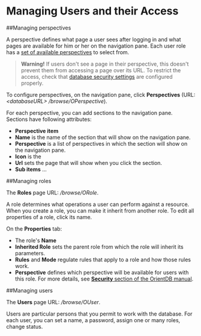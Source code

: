 # Managing Users and their Access

##Managing perspectives

A perspective defines what page a user sees after logging in and what pages are available for him or her on the navigation pane. Each user role has a [set of available perspectives](https://orienteer.gitbooks.io/orienteer/content/orienteer_user_interface.html) to select from.

> **Warning!** If users don't see a page in their perspective, this doesn't prevent them from accessing a page over its URL. To restrict the access, check that [database security settings](https://orienteer.gitbooks.io/orienteer/content/security.html) are configured properly.

To configure perspectives, on the navigation pane, click **Perspectives** (URL: *&lt;databaseURL&gt; /browse/OPerspective*).

For each perspective, you can add sections to the navigation pane. Sections have following attributes:
* **Perspective item**
* **Name** is the name of the section that will show on the navigation pane.
* **Perspective** is a list of perspectives in which the section will show on the navigation pane.
* **Icon** is the 
* **Url** sets the page that will show when you click the section.
* **Sub items** ...

##Managing roles

The **Roles** page URL: */browse/ORole*.

A role determines what operations a user can perform against a resource. When you create a role, you can make it inherit from another role. To edit all properties of a role, click its name. 

On the **Properties** tab:
* The role's **Name** 
* **Inherited Role** sets the parent role from which the role will inherit its parameters.
* **Rules** and **Mode** regulate rules that apply to a role and how those rules work. 
* **Perspective** defines which perspective will be available for users with this role.
For more details, see [**Security** section of the OrientDB manual](http://orientdb.com/docs/last/Studio-Security.html).

##Managing users

The **Users** page URL: */browse/OUser*.

Users are particular persons that you permit to work with the database. For each user, you can set a name, a password, assign one or many roles, change status.

